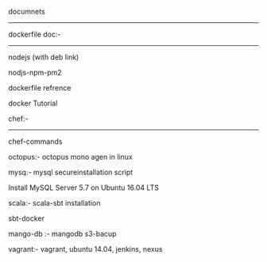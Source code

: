 documnets
__________
dockerfile doc:-
****************
nodejs (with deb link) 
<script src="https://gist.github.com/vikaschenny/2a5d8fcdaad20b0391e0777fdc11b488.js"></script>
nodjs-npm-pm2          
<script src="https://gist.github.com/vikaschenny/5278de5100cca1edbce1678d934dd351.js"></script>
dockerfile refrence    
<script src="https://gist.github.com/vikaschenny/dd099ece126efede0a782d29cab42dea.js"></script>
docker Tutorial        
<script src="https://gist.github.com/vikaschenny/66e2bf19a99d014c926352c6969af959.js"></script>

chef:-
******
chef-commands          
<script src="https://gist.github.com/vikaschenny/66e2bf19a99d014c926352c6969af959.js"></script>

octopus:- 
octopus mono agen in linux 
<script src="https://gist.github.com/vikaschenny/e3609759095e1034537302fbe139e53c.js"></script>

mysq:- 
mysql secureinstallation script 
<script src="https://gist.github.com/vikaschenny/866d161a72631421fbb83099e329a8a9.js"></script>
Install MySQL Server 5.7 on Ubuntu 16.04 LTS
<script src="https://gist.github.com/vikaschenny/2d58c9a01a92841334f74def3a6448d8.js"></script>

scala:-
scala-sbt installation 
<script src="https://gist.github.com/vikaschenny/85e20e94d26dba2a18289efd09b80d8d.js"></script>
sbt-docker             
<script src="https://gist.github.com/vikaschenny/25c019a7f39149cb61d5b31d427000e4.js"></script>

mango-db :- 
mangodb s3-bacup  
<script src="https://gist.github.com/vikaschenny/c9f8971c3d0f4368ca18712b56bdcc33.js"></script>

vagrant:-
vagrant, ubuntu 14.04, jenkins, nexus
<script src="https://gist.github.com/vikaschenny/66ebb562600f534371894338fb002f6e.js"></script>
